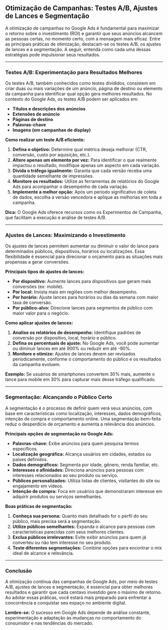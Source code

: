 
## Otimização de Campanhas: Testes A/B, Ajustes de Lances e Segmentação

A otimização de campanhas no Google Ads é fundamental para maximizar o retorno sobre o investimento (ROI) e garantir que seus anúncios alcancem as pessoas certas, no momento certo, com a mensagem mais eficaz. Entre as principais práticas de otimização, destacam-se os testes A/B, os ajustes de lances e a segmentação. A seguir, entenda como cada uma dessas estratégias pode impulsionar seus resultados.

---

### Testes A/B: Experimentação para Resultados Melhores

Os testes A/B, também conhecidos como testes divididos, consistem em criar duas ou mais variações de um anúncio, página de destino ou elemento da campanha para identificar qual opção gera melhores resultados. No contexto do Google Ads, os testes A/B podem ser aplicados em:

- **Títulos e descrições dos anúncios**
- **Extensões de anúncio**
- **Páginas de destino**
- **Palavras-chave**
- **Imagens (em campanhas de display)**

**Como realizar um teste A/B eficiente:**

1. **Defina o objetivo:** Determine qual métrica deseja melhorar (CTR, conversão, custo por aquisição, etc.).
2. **Altere apenas um elemento por vez:** Para identificar o que realmente impactou o resultado, modifique apenas um aspecto em cada variação.
3. **Divida o tráfego igualmente:** Garanta que cada versão receba uma quantidade semelhante de impressões.
4. **Monitore os resultados:** Utilize as ferramentas de relatórios do Google Ads para acompanhar o desempenho de cada variação.
5. **Implemente a melhor opção:** Após um período significativo de coleta de dados, escolha a versão vencedora e aplique as melhorias em toda a campanha.

**Dica:** O Google Ads oferece recursos como os Experimentos de Campanha, que facilitam a execução e análise de testes A/B.

---

### Ajustes de Lances: Maximizando o Investimento

Os ajustes de lances permitem aumentar ou diminuir o valor do lance para determinados públicos, dispositivos, horários ou localizações. Essa flexibilidade é essencial para direcionar o orçamento para as situações mais propensas a gerar conversões.

**Principais tipos de ajustes de lances:**

- **Por dispositivo:** Aumente lances para dispositivos que geram mais conversões (ex: mobile).
- **Por local:** Invista mais em regiões com melhor desempenho.
- **Por horário:** Ajuste lances para horários ou dias da semana com maior taxa de conversão.
- **Por público-alvo:** Direcione lances para segmentos de público com maior valor para o negócio.

**Como aplicar ajustes de lances:**

1. **Analise os relatórios de desempenho:** Identifique padrões de conversão por dispositivo, local, horário e público.
2. **Defina os percentuais de ajuste:** No Google Ads, você pode aumentar ou diminuir lances em até 900% ou reduzir em até -90%.
3. **Monitore e otimize:** Ajustes de lances devem ser revisados periodicamente, conforme o comportamento do público e os resultados da campanha evoluem.

**Exemplo:** Se usuários de smartphones convertem 30% mais, aumente o lance para mobile em 30% para capturar mais desse tráfego qualificado.

---

### Segmentação: Alcançando o Público Certo

A segmentação é o processo de definir quem verá seus anúncios, com base em características como localização, interesses, dados demográficos, intenção de compra e comportamento online. Uma segmentação bem-feita reduz o desperdício de orçamento e aumenta a relevância dos anúncios.

**Principais opções de segmentação no Google Ads:**

- **Palavras-chave:** Exibe anúncios para quem pesquisa termos específicos.
- **Localização geográfica:** Alcança usuários em cidades, estados ou países definidos.
- **Dados demográficos:** Segmenta por idade, gênero, renda familiar, etc.
- **Interesses e afinidades:** Direciona anúncios para pessoas com interesses relacionados ao seu produto ou serviço.
- **Públicos personalizados:** Utiliza listas de clientes, visitantes do site ou engajamento em vídeos.
- **Intenção de compra:** Foca em usuários que demonstraram interesse em adquirir produtos ou serviços semelhantes.

**Boas práticas de segmentação:**

1. **Conheça sua persona:** Quanto mais detalhado for o perfil do seu público, mais precisa será a segmentação.
2. **Utilize públicos semelhantes:** Expanda o alcance para pessoas com características parecidas com seus melhores clientes.
3. **Exclua públicos irrelevantes:** Evite exibir anúncios para quem já converteu ou não tem interesse no seu produto.
4. **Teste diferentes segmentações:** Combine opções para encontrar o mix ideal de alcance e relevância.

---

### Conclusão

A otimização contínua das campanhas de Google Ads, por meio de testes A/B, ajustes de lances e segmentação, é essencial para obter melhores resultados e garantir que cada centavo investido gere o máximo de retorno. Ao adotar essas práticas, você estará mais preparado para enfrentar a concorrência e conquistar seu espaço no ambiente digital.

**Lembre-se:** O sucesso em Google Ads depende de análise constante, experimentação e adaptação às mudanças no comportamento do consumidor e nas tendências do mercado.
```
